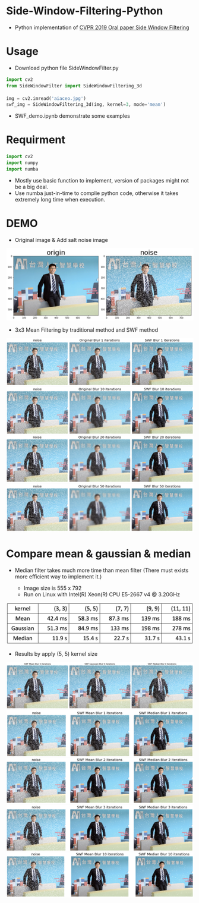 # Side-Window-Filtering-Python
* Python implementation of [CVPR 2019 Oral paper Side Window Filtering](https://arxiv.org/pdf/1905.07177.pdf)

# Usage
* Download python file SideWindowFilter.py

```python
import cv2
from SideWindowFilter import SideWindowFiltering_3d

img = cv2.imread('aiaceo.jpg')
swf_img = SideWindowFiltering_3d(img, kernel=3, mode='mean')
```

* SWF_demo.ipynb demonstrate some examples

# Requirment

```python
import cv2
import numpy
import numba
```

* Mostly use basic function to implement, version of packages might not be a big deal.
* Use numba just-in-time to complie python code, otherwise it takes extremely long time when execution. 

# DEMO

* Original image & Add salt noise image

![alt](images/origin&noise.png)

* 3x3 Mean Filtering by traditional method and SWF method

![alt](images/mean_3x3_iter1.png)
![alt](images/mean_3x3_iter10.png)
![alt](images/mean_3x3_iter20.png)
![alt](images/mean_3x3_iter50.png)

# Compare mean & gaussian & median

* Median filter takes much more time than mean filter
(There must exists more efficient way to implement it.)

  * Image size is 555 x 792
  * Run on Linux with Intel(R) Xeon(R) CPU E5-2667 v4 @ 3.20GHz

![alt](images/execution_times.png)

* Results by apply (5, 5) kernel size

![alt](images/compare_0.png)
![alt](images/compare_1.png)
![alt](images/compare_2.png)
![alt](images/compare_3.png)
![alt](images/compare_10.png)



